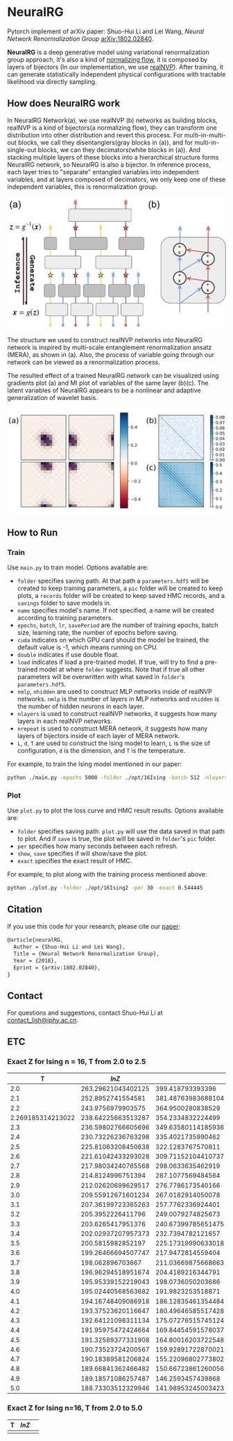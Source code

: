 

# NeuralRG 

Pytorch implement of arXiv paper: Shuo-Hui Li and Lei Wang, *Neural Network Renormalization Group* [arXiv:1802.02840](https://arxiv.org/abs/1802.02840).

**NeuralRG** is a deep generative model using variational renormalization group approach, it's also a kind of [normalizing flow](https://blog.evjang.com/2018/01/nf1.html), it is composed by layers of bijectors (In our implementation, we use [realNVP](https://arxiv.org/abs/1605.08803)). After training, it can generate statistically independent physical configurations with tractable likelihood via directly sampling.

## How does NeuralRG work

In NeuralRG Network(a), we use realNVP (b) networks as building blocks, realNVP is a kind of bijectors(a normalizing flow), they can transform one distribution into other distribution and revert this process. For multi-in-multi-out blocks, we call they disentanglers(gray blocks in (a)), and for multi-in-single-out blocks, we can they decimators(white blocks in (a)). And stacking multiple layers of these blocks into a hierarchical structure forms NeuralRG network, so NeuralRG is also a bijector. In inference process, each layer tries to "separate" entangled variables into independent variables, and at layers composed of decimators, we only keep one of these independent variables, this is renormalization group.

![NeuralRG Network](etc/Nflow.png)

The structure we used to construct realNVP networks into NeuralRG network is inspired by multi-scale entanglement renormalization ansatz (MERA), as shown in (a). Also, the process of variable going through our network can be viewed as a renormalization process.

The resulted effect of a trained NeuralRG network can be visualized using gradients plot (a) and MI plot of variables of the same layer (b)(c). The latent variables of NeuralRG appears to be a nonlinear and adaptive generalization of wavelet basis.

![gradientAndMi](etc/gradAndMi.png)

## How to Run 

### Train

Use `main.py` to train model. Options available are:

* `folder` specifies saving path. At that path a `parameters.hdf5` will be created to keep training parameters, a `pic` folder will be created to keep plots, a `records` folder will be created to keep saved HMC records, and a `savings` folder to save models in.
* `name` specifies model's name. If not specified, a name will be created according to training parameters.
* `epochs`, `batch`, `lr`, `savePeriod` are the number of training epochs, batch size, learning rate, the number of epochs before saving.
* `cuda` indicates on which GPU card should the model be trained, the default value is -1, which means running on CPU.
* `double` indicates if use double float.
* `load` indicates if load a pre-trained model. If true, will try to find a pre-trained model at where `folder` suggests. Note that if true all other parameters will be overwritten with what saved in `folder`'s `parameters.hdf5`.
* `nmlp`, `nhidden` are used to construct MLP networks inside of realNVP networks. `nmlp` is the number of layers in MLP networks and `nhidden` is the number of hidden neurons in each layer.
* `nlayers` is used to construct realNVP networks, it suggests how many layers in each realNVP networks.
* `nrepeat` is used to construct MERA network, it suggests how many layers of bijectors inside of each layer of MERA network.
* `L`, `d`, `T` are used to construct the Ising model to learn, `L` is the size of configuration, `d` is the dimension, and `T` is the temperature.

For example, to train the Ising model mentioned in our paper:

```bash
python ./main.py -epochs 5000 -folder ./opt/16Ising -batch 512 -nlayers 10 -nmlp 1 -nhidden 10 -L 16 -nrepeat 1 -savePeriod 100
```



### Plot

Use `plot.py` to plot the loss curve and HMC result results. Options available are:

* `folder` specifies saving path. `plot.py` will use the data saved in that path to plot. And if `save` is true, the plot will be saved in `folder`'s `pic` folder.
* `per` specifies how many seconds between each refresh.
* `show`, `save` specifies if will show/save the plot.
* `exact` specifies the exact result of HMC.

For example, to plot along with the training process mentioned above:

```bash
python ./plot.py -folder ./opt/16Ising2 -per 30 -exact 0.544445
```



## Citation

If you use this code for your research, please cite our [paper](https://arxiv.org/abs/1802.02840):

```
@article{neuralRG,
  Author = {Shuo-Hui Li and Lei Wang},
  Title = {Neural Network Renormalization Group},
  Year = {2018},
  Eprint = {arXiv:1802.02840},
}
```

## Contact

For questions and suggestions, contact Shuo-Hui Li at [contact_lish@iphy.ac.cn](mailto:contact_lish@iphy.ac.cn).



## ETC

### Exact Z for Ising n = 16, T from 2.0 to 2.5

| T                 | $lnZ$              |                    |
| ----------------- | ------------------ | ------------------ |
| 2.0               | 263.29621043402125 | 399.418793393396   |
| 2.1               | 252.8952741554581  | 381.48763983688104 |
| 2.2               | 243.9756979903575  | 364.9500280838529  |
| 2.269185314213022 | 238.64225663513287 | 354.2334832224499  |
| 2.3               | 236.59802766605696 | 349.63580114185936 |
| 2.4               | 230.73226236763298 | 335.4021735990462  |
| 2.5               | 225.81063208450638 | 322.1283767570811  |
| 2.6               | 221.61042433293028 | 309.71152104410737 |
| 2.7               | 217.98034240765568 | 298.0633635462919  |
| 2.8               | 214.8124996751394  | 287.1077569484564  |
| 2.9               | 212.02620699629517 | 276.7786173540166  |
| 3.0               | 209.55912671601234 | 267.0182914050078  |
| 3.1               | 207.36199723365263 | 257.7762336924401  |
| 3.2               | 205.3952226411796  | 249.0079274825673  |
| 3.3               | 203.6265417951376  | 240.67399785651475 |
| 3.4               | 202.02937207957373 | 232.7394782121657  |
| 3.5               | 200.5815982852197  | 225.17319990633018 |
| 3.6               | 199.26466694507747 | 217.9472814559404  |
| 3.7               | 198.062896703667   | 211.03669875668663 |
| 3.8               | 196.96294518951674 | 204.4189216344791  |
| 3.9               | 195.95339152219043 | 198.0736050203686  |
| 4.0               | 195.02440568563682 | 191.9823253518871  |
| 4.1               | 194.16748409086918 | 186.12835461354484 |
| 4.2               | 193.37523620116647 | 180.49646585517428 |
| 4.3               | 192.64121098311134 | 175.07276515745124 |
| 4.4               | 191.95975472424664 | 169.84454591578037 |
| 4.5               | 191.32589377331908 | 164.80016203722548 |
| 4.6               | 190.73523724200567 | 159.92891722870021 |
| 4.7               | 190.18389581206824 | 155.22096802773802 |
| 4.8               | 189.66841362466482 | 150.66723861260056 |
| 4.9               | 189.18571086257487 | 146.2593457439868  |
| 5.0               | 188.73303512329946 | 141.98953245003423 |



### Exact Z for Ising n=16, T from 2.0 to 5.0

| T    | $lnZ$ |      |
| ---- | ----- | ---- |
|      |       |      |






